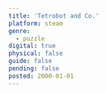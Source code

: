 ```yaml
---
title: 'Tetrobot and Co.'
platform: steam
genre:
  - puzzle
digital: true
physical: false
guide: false
pending: false
posted: 2000-01-01
---
```

